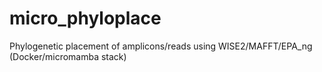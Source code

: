 # micro_phyloplace
Phylogenetic placement of amplicons/reads using WISE2/MAFFT/EPA_ng (Docker/micromamba stack)
